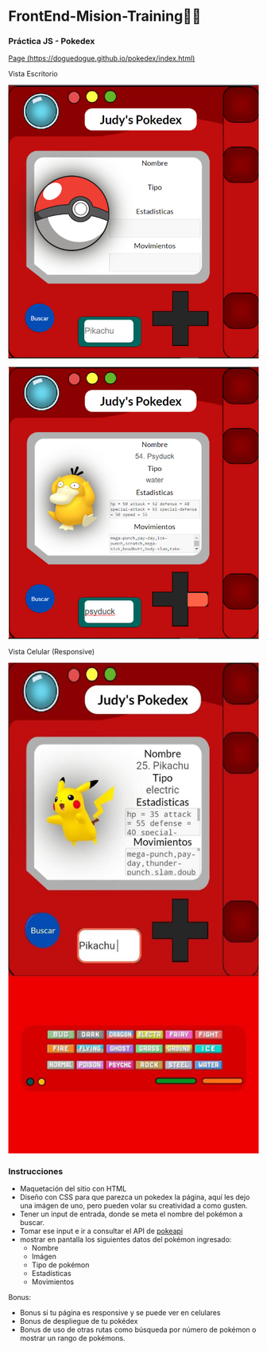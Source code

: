 # FrontEnd-Mision-Training🚀🚀

### Práctica JS - Pokedex

[Page (https://doguedogue.github.io/pokedex/index.html)](https://doguedogue.github.io/pokedex/index.html)

Vista Escritorio

![Image text](./pics/escritorio.png)

![Image text](./pics/escritorio2.png)

Vista Celular (Responsive)

![Image text](./pics/mobile.jpeg)

### Instrucciones

* Maquetación del sitio con HTML
* Diseño con CSS para que parezca un pokedex la página, aquí les dejo una imágen de uno, pero pueden volar su creatividad a como gusten.
* Tener un input de entrada, donde se meta el nombre del pokémon a buscar.
* Tomar ese input e ir a consultar el API de [pokeapi](https://pokeapi.co/)
* mostrar en pantalla los siguientes datos del pokémon ingresado:
  * Nombre
  * Imágen
  * Tipo de pokémon
  * Estadísticas
  * Movimientos

Bonus:

* Bonus si tu página es responsive y se puede ver en celulares
* Bonus de despliegue de tu pokédex
* Bonus de uso de otras rutas como búsqueda por número de pokémon o mostrar un rango de pokémons.
